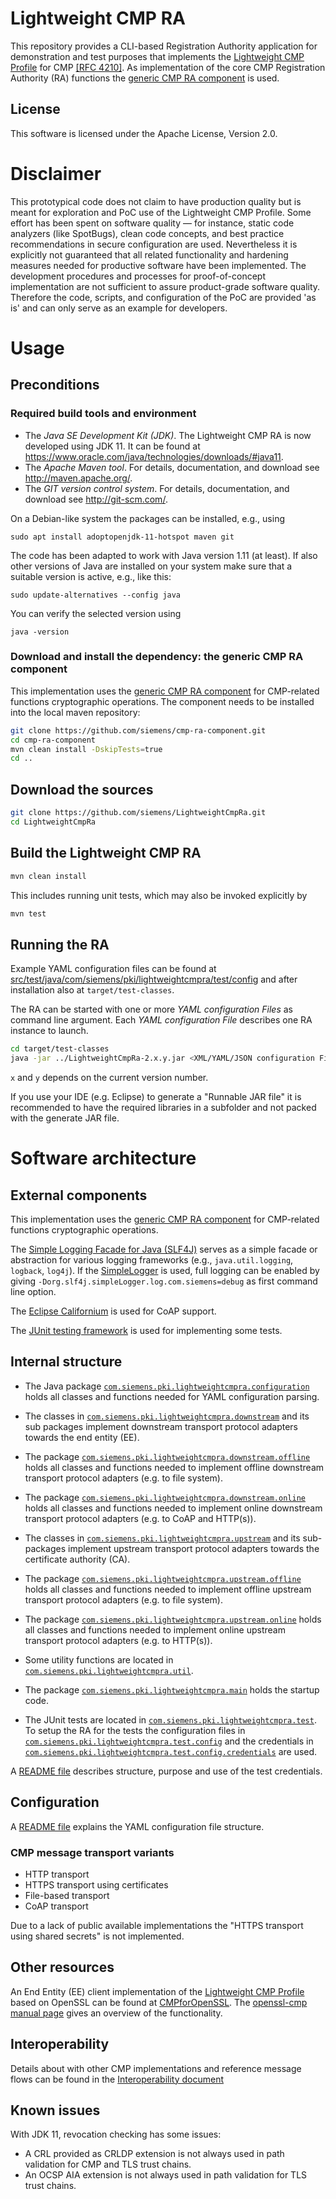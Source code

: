 <!--
Copyright (c) 2019 Siemens AG
Licensed under the Apache License, Version 2.0
SPDX-License-Identifier: Apache-2.0
-->

# Lightweight CMP RA

This repository provides a CLI-based Registration Authority application
for demonstration and test purposes that implements the
[Lightweight CMP Profile](https://datatracker.ietf.org/doc/draft-ietf-lamps-lightweight-cmp-profile/)
for CMP [[RFC 4210]](https://tools.ietf.org/html/rfc4210).
As implementation of the core CMP Registration Authority (RA) functions the
[generic CMP RA component](https://github.com/siemens/cmp-ra-component) is used.

## License

This software is licensed under the Apache License, Version 2.0.

# Disclaimer

This prototypical code does not claim to have production quality
but is meant for exploration and PoC use of the Lightweight CMP Profile.
Some effort has been spent on software quality &mdash; for instance,
static code analyzers (like SpotBugs), clean code concepts,
and best practice recommendations in secure configuration are used.
Nevertheless it is explicitly not guaranteed that all related functionality
and hardening measures needed for productive software have been implemented.
The development procedures and processes for proof-of-concept
implementation are not sufficient to assure product-grade software quality.
Therefore the code, scripts, and configuration of the PoC are provided 'as is'
and can only serve as an example for developers.

# Usage

## Preconditions

### Required build tools and environment

* The *Java SE Development Kit (JDK)*.
  The Lightweight CMP RA is now developed using JDK 11.
  It can be found at
  <https://www.oracle.com/java/technologies/downloads/#java11>.
* The *Apache Maven tool*.
  For details, documentation, and download see <http://maven.apache.org/>.
* The *GIT version control system*.
  For details, documentation, and download see <http://git-scm.com/>.

On a Debian-like system the packages can be installed, e.g., using

```
sudo apt install adoptopenjdk-11-hotspot maven git
```

The code has been adapted to work with Java version 1.11 (at least).
If also other versions of Java are installed on your system
make sure that a suitable version is active, e.g., like this:
```
sudo update-alternatives --config java
```
You can verify the selected version using
```
java -version
```

### Download and install the dependency: the generic CMP RA component

This implementation uses the
[generic CMP RA component](https://github.com/siemens/cmp-ra-component)
for CMP-related functions cryptographic operations.
The component needs to be installed into the local maven repository:

```bash
git clone https://github.com/siemens/cmp-ra-component.git
cd cmp-ra-component
mvn clean install -DskipTests=true
cd ..
```

## Download the sources

```bash
git clone https://github.com/siemens/LightweightCmpRa.git
cd LightweightCmpRa
```

## Build the Lightweight CMP RA

```bash
mvn clean install
```

This includes running unit tests, which may also be invoked explicitly by

```bash
mvn test
```

## Running the RA

Example YAML configuration files can be found at
[src/test/java/com/siemens/pki/lightweightcmpra/test/config](
 src/test/java/com/siemens/pki/lightweightcmpra/test/config)
and after installation also at `target/test-classes`.

The RA can be started with one or more *YAML configuration Files*
as command line argument.
Each *YAML configuration File* describes one RA instance to launch.

```bash
cd target/test-classes
java -jar ../LightweightCmpRa-2.x.y.jar <XML/YAML/JSON configuration File>
```
`x` and `y` depends on the current version number.

If you use your IDE (e.g. Eclipse) to generate a "Runnable JAR file" it is recommended to have
the required libraries in a subfolder and not packed with the generate JAR file. 

# Software architecture

## External components

This implementation uses the
[generic CMP RA component](https://github.com/siemens/cmp-ra-component)
for CMP-related functions cryptographic operations.

The [Simple Logging Facade for Java (SLF4J)](http://www.slf4j.org/)
serves as a simple facade or abstraction for various logging frameworks
(e.g., `java.util.logging`, `logback`, `log4j`).
If the
[SimpleLogger](http://www.slf4j.org/apidocs/org/slf4j/impl/SimpleLogger.html)
is used, full logging can be enabled by giving
`-Dorg.slf4j.simpleLogger.log.com.siemens=debug` as first command line option.

The [Eclipse Californium](https://www.eclipse.org/californium/)
is used for CoAP support.

The [JUnit testing framework](https://junit.org/)
is used for implementing some tests.

## Internal structure

* The Java package [`com.siemens.pki.lightweightcmpra.configuration`](
               src/main/java/com/siemens/pki/lightweightcmpra/configuration/)
  holds all classes and functions needed for YAML configuration parsing.

* The classes in [`com.siemens.pki.lightweightcmpra.downstream`](
            src/main/java/com/siemens/pki/lightweightcmpra/server/)
  and its sub packages implement downstream transport
  protocol adapters towards the end entity (EE).
* The package [`com.siemens.pki.lightweightcmpra.downstream.offline`](
       src/main/java/com/siemens/pki/lightweightcmpra/downstream/offline)
  holds all classes and functions needed to implement offline downstream
  transport protocol adapters (e.g. to file system).
* The package [`com.siemens.pki.lightweightcmpra.downstream.online`](
       src/main/java/com/siemens/pki/lightweightcmpra/downstream/online)
  holds all classes and functions needed to implement online downstream
  transport protocol adapters (e.g. to CoAP and HTTP(s)).

* The classes in [`com.siemens.pki.lightweightcmpra.upstream`](
          src/main/java/com/siemens/pki/lightweightcmpra/upstream/)
  and its sub-packages implement upstream transport protocol adapters
  towards the certificate authority (CA).
* The package [`com.siemens.pki.lightweightcmpra.upstream.offline`](
       src/main/java/com/siemens/pki/lightweightcmpra/upstream/offline)
  holds all classes and functions needed to implement offline upstream
  transport protocol adapters (e.g. to file system).
* The package [`com.siemens.pki.lightweightcmpra.upstream.online`](
       src/main/java/com/siemens/pki/lightweightcmpra/upstream/online)
  holds all classes and functions needed to implement online upstream transport
  protocol adapters (e.g. to HTTP(s)).
* Some utility functions are located in
         [`com.siemens.pki.lightweightcmpra.util`](
  src/main/java/com/siemens/pki/lightweightcmpra/util/).
* The package [`com.siemens.pki.lightweightcmpra.main`](
       src/main/java/com/siemens/pki/lightweightcmpra/main/)
  holds the startup code.
* The JUnit tests are located in
              [`com.siemens.pki.lightweightcmpra.test`](
  src/test/java/com/siemens/pki/lightweightcmpra/test/).
  To setup the RA for the tests the configuration files in
              [`com.siemens.pki.lightweightcmpra.test.config`](
  src/test/java/com/siemens/pki/lightweightcmpra/test/config)
  and the credentials in
              [`com.siemens.pki.lightweightcmpra.test.config.credentials`](
  src/test/java/com/siemens/pki/lightweightcmpra/test/config/credentials)
  are used.

A [README file](src/test/java/com/siemens/pki/lightweightcmpra/test/config/credentials/README.txt)
describes structure, purpose and use of the test credentials.

## Configuration

A [README file](/doc/config/README.md)
explains the YAML configuration file structure.

### CMP message transport variants

* HTTP transport
* HTTPS transport using certificates
* File-based transport
* CoAP transport

Due to a lack of public available implementations the
"HTTPS transport using shared secrets" is not implemented.

## Other resources

An End Entity (EE) client implementation of the
[Lightweight CMP Profile](<https://datatracker.ietf.org/doc/draft-ietf-lamps-lightweight-cmp-profile/>)
based on OpenSSL can be found at
[CMPforOpenSSL](https://github.com/mpeylo/cmpossl/wiki).
The [openssl-cmp manual page](https://github.com/openssl/openssl/blob/master/doc/man1/openssl-cmp.pod.in)
gives an overview of the functionality.

## Interoperability

Details about with other CMP implementations and reference message flows can be
found in the [Interoperability document](/doc/interop/Interoperability.md)

## Known issues

With JDK 11, revocation checking has some issues:
* A CRL provided as CRLDP extension is not always used in path validation
  for CMP and TLS trust chains.
* An OCSP AIA extension is not always used in path validation
  for TLS trust chains.
